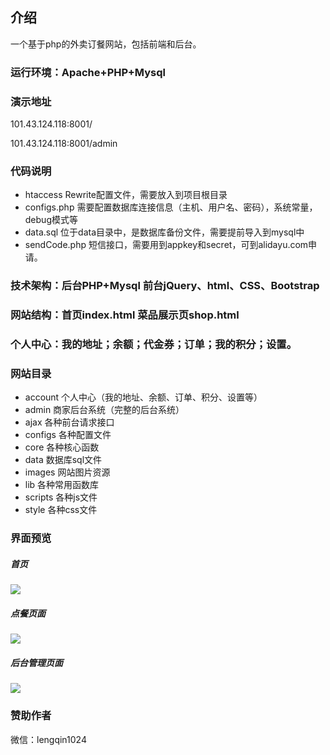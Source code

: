 ## 介绍

一个基于php的外卖订餐网站，包括前端和后台。  

### 运行环境：Apache+PHP+Mysql

### 演示地址

101.43.124.118:8001/

101.43.124.118:8001/admin

### 代码说明
* htaccess Rewrite配置文件，需要放入到项目根目录
* configs.php 需要配置数据库连接信息（主机、用户名、密码），系统常量，debug模式等
* data.sql 位于data目录中，是数据库备份文件，需要提前导入到mysql中
* sendCode.php 短信接口，需要用到appkey和secret，可到alidayu.com申请。


### 技术架构：后台PHP+Mysql 前台jQuery、html、CSS、Bootstrap

### 网站结构：首页index.html 菜品展示页shop.html 

### 个人中心：我的地址；余额；代金券；订单；我的积分；设置。

### 网站目录
* account 个人中心（我的地址、余额、订单、积分、设置等）
* admin 商家后台系统（完整的后台系统）
* ajax 各种前台请求接口
* configs 各种配置文件
* core 各种核心函数
* data 数据库sql文件
* images 网站图片资源
* lib 各种常用函数库
* scripts 各种js文件
* style 各种css文件

### 界面预览

##### 首页
![](https://github.com/geeeeeeeek/dingfanzu/blob/master/images/demo01.png)

##### 点餐页面
![](https://github.com/geeeeeeeek/dingfanzu/blob/master/images/demo02.png)

##### 后台管理页面
![](https://github.com/geeeeeeeek/dingfanzu/blob/master/images/demo03.jpg)


### 赞助作者

微信：lengqin1024
